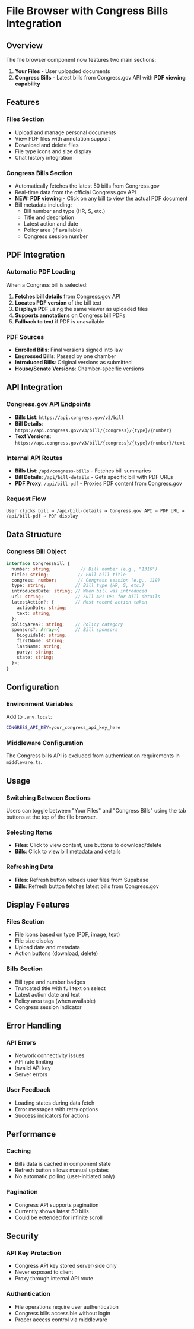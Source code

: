 # File Browser with Congress Bills Integration

## Overview
The file browser component now features two main sections:
1. **Your Files** - User uploaded documents
2. **Congress Bills** - Latest bills from Congress.gov API with **PDF viewing capability**

## Features

### Files Section
- Upload and manage personal documents
- View PDF files with annotation support
- Download and delete files
- File type icons and size display
- Chat history integration

### Congress Bills Section
- Automatically fetches the latest 50 bills from Congress.gov
- Real-time data from the official Congress.gov API
- **NEW: PDF viewing** - Click on any bill to view the actual PDF document
- Bill metadata including:
  - Bill number and type (HR, S, etc.)
  - Title and description
  - Latest action and date
  - Policy area (if available)
  - Congress session number

## PDF Integration

### Automatic PDF Loading
When a Congress bill is selected:
1. **Fetches bill details** from Congress.gov API
2. **Locates PDF version** of the bill text
3. **Displays PDF** using the same viewer as uploaded files
4. **Supports annotations** on Congress bill PDFs
5. **Fallback to text** if PDF is unavailable

### PDF Sources
- **Enrolled Bills**: Final versions signed into law
- **Engrossed Bills**: Passed by one chamber
- **Introduced Bills**: Original versions as submitted
- **House/Senate Versions**: Chamber-specific versions

## API Integration

### Congress.gov API Endpoints
- **Bills List**: `https://api.congress.gov/v3/bill`
- **Bill Details**: `https://api.congress.gov/v3/bill/{congress}/{type}/{number}`
- **Text Versions**: `https://api.congress.gov/v3/bill/{congress}/{type}/{number}/text`

### Internal API Routes
- **Bills List**: `/api/congress-bills` - Fetches bill summaries
- **Bill Details**: `/api/bill-details` - Gets specific bill with PDF URLs
- **PDF Proxy**: `/api/bill-pdf` - Proxies PDF content from Congress.gov

### Request Flow
```
User clicks bill → /api/bill-details → Congress.gov API → PDF URL → /api/bill-pdf → PDF display
```

## Data Structure

### Congress Bill Object
```typescript
interface CongressBill {
  number: string;           // Bill number (e.g., "1316")
  title: string;           // Full bill title
  congress: number;        // Congress session (e.g., 119)
  type: string;           // Bill type (HR, S, etc.)
  introducedDate: string; // When bill was introduced
  url: string;            // Full API URL for bill details
  latestAction?: {        // Most recent action taken
    actionDate: string;
    text: string;
  };
  policyArea?: string;    // Policy category
  sponsors?: Array<{      // Bill sponsors
    bioguideId: string;
    firstName: string;
    lastName: string;
    party: string;
    state: string;
  }>;
}
```

## Configuration

### Environment Variables
Add to `.env.local`:
```bash
CONGRESS_API_KEY=your_congress_api_key_here
```

### Middleware Configuration
The Congress bills API is excluded from authentication requirements in `middleware.ts`.

## Usage

### Switching Between Sections
Users can toggle between "Your Files" and "Congress Bills" using the tab buttons at the top of the file browser.

### Selecting Items
- **Files**: Click to view content, use buttons to download/delete
- **Bills**: Click to view bill metadata and details

### Refreshing Data
- **Files**: Refresh button reloads user files from Supabase
- **Bills**: Refresh button fetches latest bills from Congress.gov

## Display Features

### Files Section
- File icons based on type (PDF, image, text)
- File size display
- Upload date and metadata
- Action buttons (download, delete)

### Bills Section
- Bill type and number badges
- Truncated title with full text on select
- Latest action date and text
- Policy area tags (when available)
- Congress session indicator

## Error Handling

### API Errors
- Network connectivity issues
- API rate limiting
- Invalid API key
- Server errors

### User Feedback
- Loading states during data fetch
- Error messages with retry options
- Success indicators for actions

## Performance

### Caching
- Bills data is cached in component state
- Refresh button allows manual updates
- No automatic polling (user-initiated only)

### Pagination
- Congress API supports pagination
- Currently shows latest 50 bills
- Could be extended for infinite scroll

## Security

### API Key Protection
- Congress API key stored server-side only
- Never exposed to client
- Proxy through internal API route

### Authentication
- File operations require user authentication
- Congress bills accessible without login
- Proper access control via middleware
